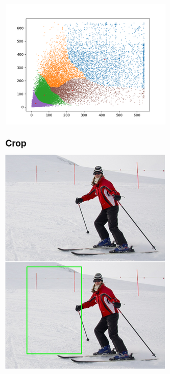 <p align="center"><img src="cluster.png" width="500"/></p>

# Crop

<img src="augmentations/initial.jpg" width="500"/><img src="augmentations/crop.jpg" width="500"/>
